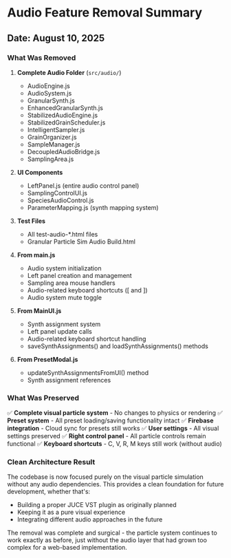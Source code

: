 # Audio Feature Removal Summary

## Date: August 10, 2025

### What Was Removed

1. **Complete Audio Folder** (`src/audio/`)
   - AudioEngine.js
   - AudioSystem.js  
   - GranularSynth.js
   - EnhancedGranularSynth.js
   - StabilizedAudioEngine.js
   - StabilizedGrainScheduler.js
   - IntelligentSampler.js
   - GrainOrganizer.js
   - SampleManager.js
   - DecoupledAudioBridge.js
   - SamplingArea.js

2. **UI Components**
   - LeftPanel.js (entire audio control panel)
   - SamplingControlUI.js
   - SpeciesAudioControl.js
   - ParameterMapping.js (synth mapping system)

3. **Test Files**
   - All test-audio-*.html files
   - Granular Particle Sim Audio Build.html

4. **From main.js**
   - Audio system initialization
   - Left panel creation and management
   - Sampling area mouse handlers
   - Audio-related keyboard shortcuts ([ and ])
   - Audio system mute toggle

5. **From MainUI.js**
   - Synth assignment system
   - Left panel update calls
   - Audio-related keyboard shortcut handling
   - saveSynthAssignments() and loadSynthAssignments() methods

6. **From PresetModal.js**
   - updateSynthAssignmentsFromUI() method
   - Synth assignment references

### What Was Preserved

✅ **Complete visual particle system** - No changes to physics or rendering
✅ **Preset system** - All preset loading/saving functionality intact
✅ **Firebase integration** - Cloud sync for presets still works
✅ **User settings** - All visual settings preserved
✅ **Right control panel** - All particle controls remain functional
✅ **Keyboard shortcuts** - C, V, R, M keys still work (without audio)

### Clean Architecture Result

The codebase is now focused purely on the visual particle simulation without any audio dependencies. This provides a clean foundation for future development, whether that's:
- Building a proper JUCE VST plugin as originally planned
- Keeping it as a pure visual experience
- Integrating different audio approaches in the future

The removal was complete and surgical - the particle system continues to work exactly as before, just without the audio layer that had grown too complex for a web-based implementation.